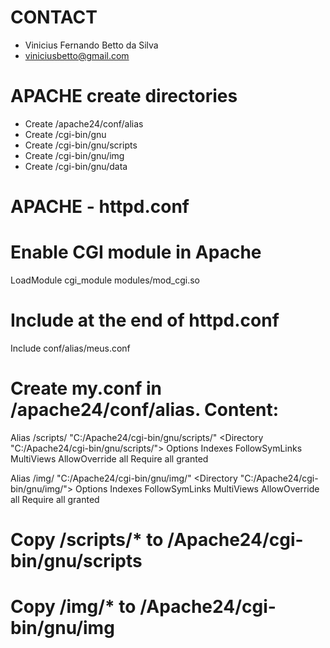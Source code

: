 # CONTACT
- Vinicius Fernando Betto da Silva
- viniciusbetto@gmail.com

# APACHE create directories
- Create /apache24/conf/alias
- Create /cgi-bin/gnu
- Create /cgi-bin/gnu/scripts
- Create /cgi-bin/gnu/img
- Create /cgi-bin/gnu/data


# APACHE - httpd.conf
# Enable CGI module in Apache
LoadModule cgi_module modules/mod_cgi.so

# Include at the end of httpd.conf
Include conf/alias/meus.conf

# Create my.conf in /apache24/conf/alias. Content:

Alias /scripts/ "C:/Apache24/cgi-bin/gnu/scripts/"
<Directory "C:/Apache24/cgi-bin/gnu/scripts/">
    Options Indexes FollowSymLinks MultiViews
    AllowOverride all
    Require all granted
</Directory>

Alias /img/ "C:/Apache24/cgi-bin/gnu/img/"
<Directory "C:/Apache24/cgi-bin/gnu/img/">
    Options Indexes FollowSymLinks MultiViews
    AllowOverride all
    Require all granted
</Directory>

# Copy /scripts/* to /Apache24/cgi-bin/gnu/scripts
# Copy /img/* to /Apache24/cgi-bin/gnu/img
